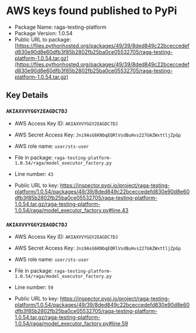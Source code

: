 # AWS keys found published to PyPi

* Package Name: raga-testing-platform
* Package Version: 1.0.54
* Public URL to package: [https://files.pythonhosted.org/packages/49/39/8ded849c22bceccedefd830e90d8e60dfb3f85b2802fb25ba0ce05532705/raga-testing-platform-1.0.54.tar.gz](https://files.pythonhosted.org/packages/49/39/8ded849c22bceccedefd830e90d8e60dfb3f85b2802fb25ba0ce05532705/raga-testing-platform-1.0.54.tar.gz)

## Key Details

### `AKIAXVVYGGY2EAGDC7DJ`

* AWS Access Key ID: `AKIAXVVYGGY2EAGDC7DJ`
* AWS Secret Access Key: `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` 
* AWS role name: `user/sts-user`
* File in package: `raga-testing-platform-1.0.54/raga/model_executor_factory.py`
* Line number: `43`

* Public URL to key: https://inspector.pypi.io/project/raga-testing-platform/1.0.54/packages/49/39/8ded849c22bceccedefd830e90d8e60dfb3f85b2802fb25ba0ce05532705/raga-testing-platform-1.0.54.tar.gz/raga-testing-platform-1.0.54/raga/model_executor_factory.py#line.43



### `AKIAXVVYGGY2EAGDC7DJ`

* AWS Access Key ID: `AKIAXVVYGGY2EAGDC7DJ`
* AWS Secret Access Key: `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` 
* AWS role name: `user/sts-user`
* File in package: `raga-testing-platform-1.0.54/raga/model_executor_factory.py`
* Line number: `59`

* Public URL to key: https://inspector.pypi.io/project/raga-testing-platform/1.0.54/packages/49/39/8ded849c22bceccedefd830e90d8e60dfb3f85b2802fb25ba0ce05532705/raga-testing-platform-1.0.54.tar.gz/raga-testing-platform-1.0.54/raga/model_executor_factory.py#line.59


